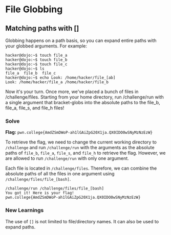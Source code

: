 # File Globbing

## Matching paths with []
Globbing happens on a path basis, so you can expand entire paths with your globbed arguments. For example:
```
hacker@dojo:~$ touch file_a
hacker@dojo:~$ touch file_b
hacker@dojo:~$ touch file_c
hacker@dojo:~$ ls
file_a	file_b	file_c
hacker@dojo:~$ echo Look: /home/hacker/file_[ab]
Look: /home/hacker/file_a /home/hacker/file_b
```
Now it's your turn. Once more, we've placed a bunch of files in /challenge/files. Starting from your home directory, run /challenge/run with a single argument that bracket-globs into the absolute paths to the file_b, file_a, file_s, and file_h files!


### Solve
**Flag:** `pwn.college{AmdZSmDWoP-ah1lGAiZpG20X1ja.QX0IDO0wSNyMzNzEzW}`

To retrieve the flag, we need to change the current working directory to `/challenge` and run `/challenge/run` with the arguments as the absolute paths of `file_b`, `file_a`, `file_s`, and `file_h` to retrieve the flag. However, we are allowed to run `/challenge/run` with only one argument.

Each file is located in `/challenge/files`. Therefore, we can combine the absolute paths of all the files in one argument using `/challenge/files/file_[bash]`.

```
/challenge/run /challenge/files/file_[bash]
You got it! Here is your flag!
pwn.college{AmdZSmDWoP-ah1lGAiZpG20X1ja.QX0IDO0wSNyMzNzEzW}
```

### New Learnings

The use of `[]` is not limited to file/directory names. It can also be used to expand paths.
